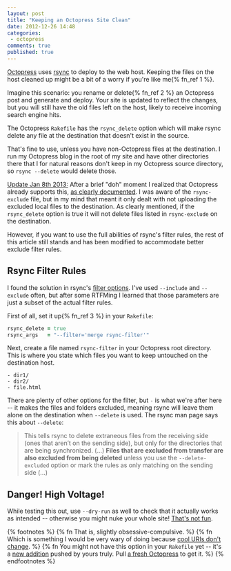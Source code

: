 ```yaml
---
layout: post
title: "Keeping an Octopress Site Clean"
date: 2012-12-26 14:48
categories:
 - octopress 
comments: true
published: true
---
```


[Octopress][octopress] uses [rsync][rsync] to deploy to the web host. Keeping the files on the host cleaned up might be a bit of a worry if you're like me{% fn_ref 1 %}.

<!-- more -->

Imagine this scenario: you rename or delete{% fn_ref 2 %} an Octopress post and generate and deploy. Your site is updated to reflect the changes, but you will still have the old files left on the host, likely to receive incoming search engine hits.

The Octopress `Rakefile` has the `rsync_delete` option which will make rsync delete any file at the destination that doesn't exist in the source.

That's fine to use, unless you have non-Octopress files at the destination. I run my Octopress blog in the root of my site and have other directories there that I for natural reasons don't keep in my Octopress source directory, so `rsync --delete` would delete those.

<ins>Update Jan 8th 2013:</ins> After a brief "doh" moment I realized that Octopress already supports this, [as clearly documented](http://octopress.org/docs/deploying/rsync/). I was aware of the `rsync-exclude` file, but in my mind that meant it only dealt with not uploading the excluded local files to the destination. As clearly mentioned, if the `rsync_delete` option is true it will not delete files listed in `rsync-exclude` on the destination.

However, if you want to use the full abilities of rsync's filter rules, the rest of this article still stands and has been modified to accommodate better exclude filter rules.

## Rsync Filter Rules

I found the solution in rsync's [filter options][rsync-man]. I've used `--include` and `--exclude` often, but after some RTFMing I learned that those parameters are just a subset of the actual filter rules.

First of all, set it up{% fn_ref 3 %} in your `Rakefile`:

``` ruby
rsync_delete = true
rsync_args   = "--filter='merge rsync-filter'"
```

Next, create a file named `rsync-filter` in your Octopress root directory. This is where you state which files you want to keep untouched on the destination host.

    - dir1/
    - dir2/
    - file.html

There are plenty of other options for the filter, but `-` is what we're after here -- it makes the files and folders excluded, meaning rsync will leave them alone on the destination when `--delete` is used. The rsync man page says this about `--delete`:

> This  tells rsync to delete extraneous files from the receiving side (ones that aren’t on the sending side), but only for the directories that are being synchronized. (...) **Files that are  excluded from transfer are also excluded from being deleted** unless you use the `--delete-excluded` option or mark the rules as only matching on the sending side (...)

## Danger! High Voltage!

While testing this out, use `--dry-run` as well to check that it actually works as intended -- otherwise you might nuke your whole site! [That's not fun][highvoltage].

{% footnotes %}
  {% fn That is, slightly obsessive-compulsive. %}
  {% fn Which is something I would be very wary of doing because [cool URIs don't change](http://www.w3.org/Provider/Style/URI.html). %}
  {% fn You might not have this option in your `Rakefile` yet -- it's a [new addition](https://github.com/imathis/octopress/commit/48d3e75ff5d3468369ca8104379b870f7cf600b1) pushed by yours truly. Pull [a fresh Octopress](https://github.com/imathis/octopress) to get it. %}
{% endfootnotes %}

[octopress]: http://octopress.org/
[rsync]: http://en.wikipedia.org/wiki/Rsync
[rsync-man]: http://linuxcommand.org/man_pages/rsync1.html
[highvoltage]: http://www.youtube.com/watch?v=2a4gyJsY0mc
